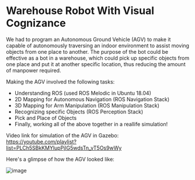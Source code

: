 # Warehouse Robot With Visual Cognizance

We had to program an Autonomous Ground Vehicle (AGV) to make it capable of autonomously traversing an indoor environment 
to assist moving objects from one place to another. 
The purpose of the bot could be effective as a bot in a warehouse, which could pick up specific objects from one place and put it at another specific location, thus reducing the amount of manpower required.

Making the AGV involved the following tasks:
- Understanding ROS (used ROS Melodic in Ubuntu 18.04)
- 2D Mapping for Autonomous Navigation (ROS Navigation Stack)
- 3D Mapping for Arm Manipulation (ROS Manipulation Stack)
- Recognizing specific Objects (ROS Perception Stack)
- Pick and Place of Objects
- Finally, working all of the above together in a reallife simulation!

Video link for simulation of the AGV in Gazebo: https://youtube.com/playlist?list=PLCh5SBkKMYlupPjIG5wdsTn_vT5Os9wWy

Here's a glimpse of how the AGV looked like: 

![image](https://user-images.githubusercontent.com/40053959/164430961-2357292e-258d-42ba-bfc6-e456e68d53ff.png)
